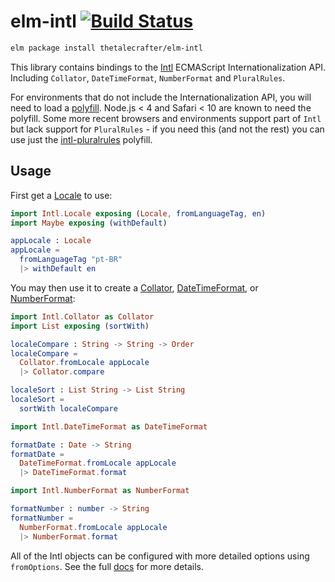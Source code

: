 # elm-intl [![Build Status](https://travis-ci.org/thetalecrafter/elm-intl.svg)](https://travis-ci.org/thetalecrafter/elm-intl)

```sh
elm package install thetalecrafter/elm-intl
```

This library contains bindings to the [Intl][Intl] ECMAScript
Internationalization API. Including `Collator`, `DateTimeFormat`,
`NumberFormat` and `PluralRules`.

For environments that do not include the Internationalization API, you will need
to load a [polyfill][polyfill]. Node.js < 4 and Safari < 10 are known to need
the polyfill. Some more recent browsers and environments support part of `Intl`
but lack support for `PluralRules` - if you need this (and not the rest) you can
use just the [intl-pluralrules][intl-pluralrules] polyfill.


## Usage

First get a [Locale][Locale] to use:

```elm
import Intl.Locale exposing (Locale, fromLanguageTag, en)
import Maybe exposing (withDefault)

appLocale : Locale
appLocale =
  fromLanguageTag "pt-BR"
  |> withDefault en
```

You may then use it to create a [Collator][Collator],
[DateTimeFormat][DateTimeFormat], or [NumberFormat][NumberFormat]:

```elm
import Intl.Collator as Collator
import List exposing (sortWith)

localeCompare : String -> String -> Order
localeCompare =
  Collator.fromLocale appLocale
  |> Collator.compare

localeSort : List String -> List String
localeSort =
  sortWith localeCompare
```

```elm
import Intl.DateTimeFormat as DateTimeFormat

formatDate : Date -> String
formatDate =
  DateTimeFormat.fromLocale appLocale
  |> DateTimeFormat.format
```

```elm
import Intl.NumberFormat as NumberFormat

formatNumber : number -> String
formatNumber =
  NumberFormat.fromLocale appLocale
  |> NumberFormat.format
```

All of the Intl objects can be configured with more detailed options using
`fromOptions`. See the full [docs][docs] for more details.


[Intl]: https://developer.mozilla.org/en-US/docs/Web/JavaScript/Reference/Global_Objects/Intl
[polyfill]: https://github.com/andyearnshaw/Intl.js
[intl-pluralrules]: https://github.com/eemeli/intl-pluralrules/
[Locale]: http://package.elm-lang.org/packages/thetalecrafter/elm-intl/latest/Intl.Locale
[Collator]: http://package.elm-lang.org/packages/thetalecrafter/elm-intl/latest/Intl.Collator
[DateTimeFormat]: http://package.elm-lang.org/packages/thetalecrafter/elm-intl/latest/Intl.DateTimeFormat
[NumberFormat]: http://package.elm-lang.org/packages/thetalecrafter/elm-intl/latest/Intl.NumberFormat
[docs]: http://elm-directory.herokuapp.com/package/vanwagonet/elm-intl/
